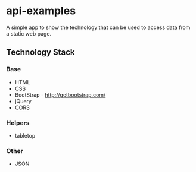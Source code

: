 # api-examples

A simple app to show the technology that can be used to access data from a static web page.

Technology Stack
----------------

### Base
* HTML
* CSS
* BootStrap - http://getbootstrap.com/
* jQuery
* [CORS](http://www.nczonline.net/blog/2010/05/25/cross-domain-ajax-with-cross-origin-resource-sharing/)

### Helpers
* tabletop

### Other
* JSON




